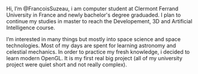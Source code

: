   Hi, I’m @FrancoisSuzeau, i am computer student at Clermont Ferrand University in France and newly bachelor's degree graduaded. 
I plan to continue my studies in master to reach the Developement, 3D and Artificial Intelligence course.

  I’m interested in many things but mostly into space science and space technologies. Most of my days are spent for learning astronomy and celestial mechanics.
In order to practice my fresh knowledge, i decided to learn modern OpenGL. It is my first real big project (all of my university project were quiet short and not really complex).
